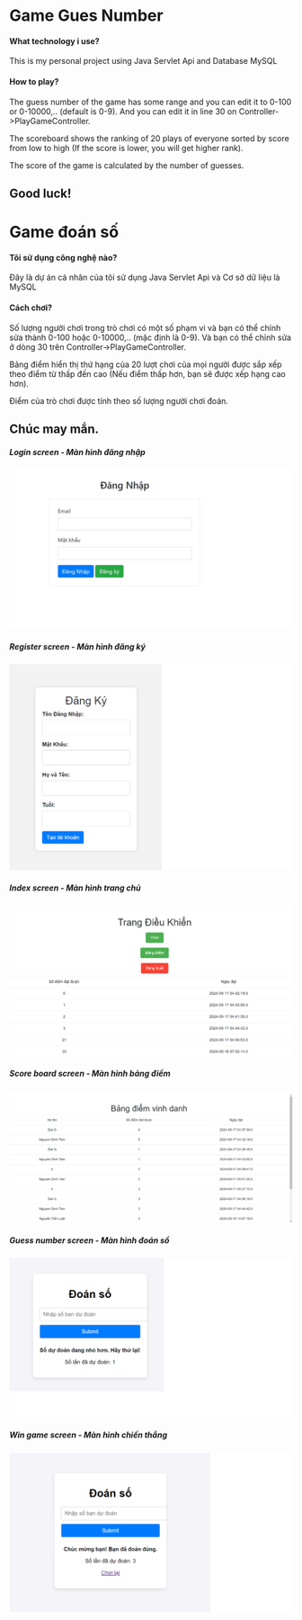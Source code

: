 # Game Gues Number
#### What technology i use?
This is my personal project using Java Servlet Api and Database MySQL

#### How to play?
The guess number of the game has some range and you can edit it to 0-100 or 0-10000,.. (default is 0-9). And you can edit it in line 30 on Controller->PlayGameController.

The scoreboard shows the ranking of 20 plays of everyone sorted by score from low to high (If the score is lower, you will get higher rank).

The score of the game is calculated by the number of guesses.

## Good luck!

# Game đoán số
#### Tôi sử dụng công nghệ nào?
Đây là dự án cá nhân của tôi sử dụng Java Servlet Api và Cơ sở dữ liệu là MySQL

#### Cách chơi?
Số lượng người chơi trong trò chơi có một số phạm vi và bạn có thể chỉnh sửa thành 0-100 hoặc 0-10000,.. (mặc định là 0-9). Và bạn có thể chỉnh sửa ở dòng 30 trên Controller->PlayGameController.

Bảng điểm hiển thị thứ hạng của 20 lượt chơi của mọi người được sắp xếp theo điểm từ thấp đến cao (Nếu điểm thấp hơn, bạn sẽ được xếp hạng cao hơn).

Điểm của trò chơi được tính theo số lượng người chơi đoán.

## Chúc may mắn.

##### Login screen - Màn hình đăng nhập
![alt](https://github.com/NguyenDinhTienITHUFI/game-guess-number/blob/master/img/Login.jpg)

##### Register screen - Màn hình đăng ký
![alt](https://github.com/NguyenDinhTienITHUFI/game-guess-number/blob/master/img/Register.png)

##### Index screen - Màn hình trang chủ
![alt](https://github.com/NguyenDinhTienITHUFI/game-guess-number/blob/master/img/Main.png)

##### Score board screen - Màn hình bảng điểm
![alt](https://github.com/NguyenDinhTienITHUFI/game-guess-number/blob/master/img/Scoreboard.png)

##### Guess number screen - Màn hình đoán số
![alt](https://github.com/NguyenDinhTienITHUFI/game-guess-number/blob/master/img/Guess.png)

##### Win game screen - Màn hình chiến thắng
![alt](https://github.com/NguyenDinhTienITHUFI/game-guess-number/blob/master/img/Win.png)
